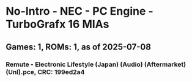 # No-Intro - NEC - PC Engine - TurboGrafx 16 MIAs
## Games: 1, ROMs: 1, as of 2025-07-08

### Remute - Electronic Lifestyle (Japan) (Audio) (Aftermarket) (Unl).pce, CRC: 199ed2a4

